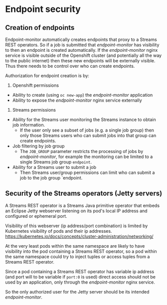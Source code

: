 # Endpoint security

## Creation of endpoints

Endpoint-monitor automatically creates endpoints that proxy to a Streams REST operators.
So if a job is submitted that *endpoint-monitor* has visibility to then an endpoint is created automatically.
If the *endpoint-monitor* nginx service is visible outside of the Openshift cluster (and potentially all the way
to the public internet) then these new endpoints will be externally visible. Thus there needs to be control over
who can create endpoints.

Authorization for endpoint creation is by:

1. Openshift permissions
  * Ability to create (using `oc new-app`) the *endpoint-monitor* application
  * Ability to expose the *endpoint-monitor* nginx service externally
1. Streams permissions
  * Ability for the Streams user monitoring the Streams instance to obtain job information.
     * If the user only see a subset of jobs (e.g. a single job group) then only those Streams users who can
       submit jobs into that group can create endpoints.
  * Job filtering by job group
     * The `JOB_GROUP` parameter restricts the processing of jobs by *endpoint-monitor*, for example the monitoring
       can be limited to a single Streams job group `endpoint`.
  * Ability for a Streams user to submit a job
     * Then Streams user/group permissions can limit who can submit a job to the job group `endpoint.
     
## Security of the Streams operators (Jetty servers)

A Streams REST operator is a Streams Java primitive operator that embeds an Eclipse Jetty webserver listening on its
pod's local IP address and configured or ephemeral port.

Visibility of this webserver (ip address/port combination) is limited by Kubernetes visibility of pods and their ip addresses.
https://kubernetes.io/docs/concepts/cluster-administration/networking/

At the very least pods within the same namespace are likely to have visibility into the pod containing a Streams REST operator,
so a pod within the same namespace could try to inject tuples or access tuples from a Streams REST operator.

Since a pod containing a Streams REST operator has variable ip address (and port will to be variable if `port:0` is used)
direct access should not be used by an application, only through the *endpoint-monitor* nginx service.

So the only authorized user for the Jetty server should be its intended *endpoint-monitor*.
